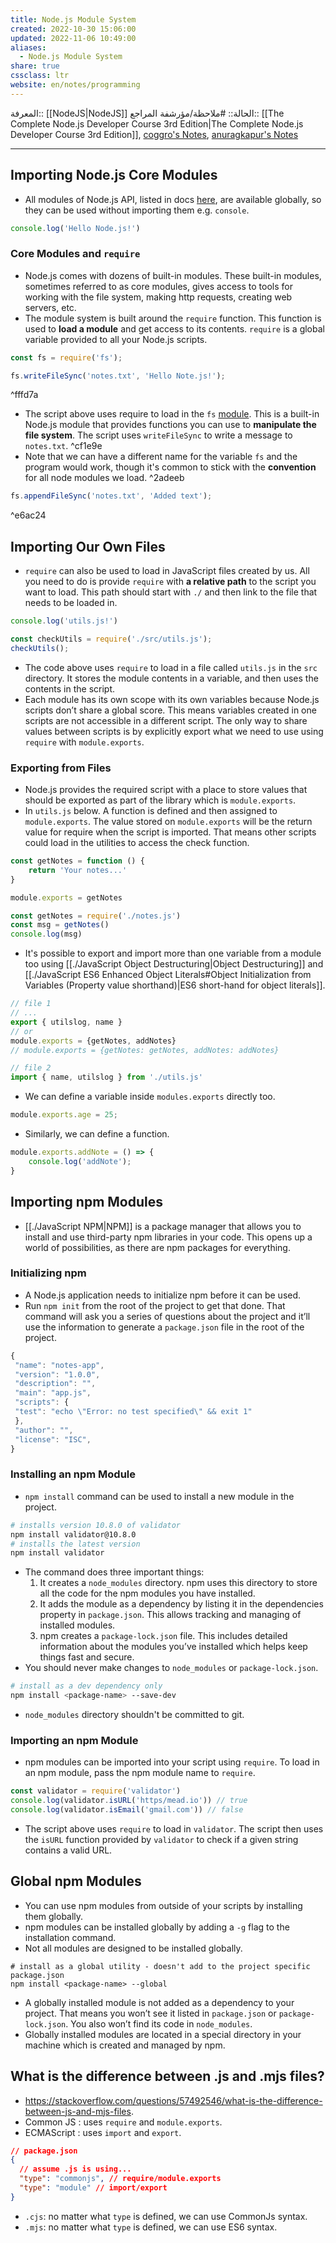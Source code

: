 ```yaml
---
title: Node.js Module System
created: 2022-10-30 15:06:00
updated: 2022-11-06 10:49:00
aliases:
  - Node.js Module System
share: true
cssclass: ltr
website: en/notes/programming
---
```


المعرفة:: [[NodeJS|NodeJS]]
الحالة:: #ملاحظة/مؤرشفة
المراجع:: [[The Complete Node.js Developer Course 3rd Edition|The Complete Node.js Developer Course 3rd Edition]], [coggro's Notes](https://github.com/coggro/node-notes-2021/tree/main/Section%20002), [anuragkapur's Notes](https://github.com/anuragkapur/anuragkapur.github.io/blob/master/blog/programming/javascript/_posts/2019-04-23-the-complete-node-js-developer-course-3rd-edition-udemy.md)

---

## Importing Node.js Core Modules

- All modules of Node.js API, listed in docs [here](https://nodejs.org/dist/latest-v18.x/docs/api/), are available globally, so they can be used without importing them e.g. `console`.

```js
console.log('Hello Node.js!')
```

### Core Modules and `require`

- Node.js comes with dozens of built-in modules. These built-in modules, sometimes referred to as core modules, gives access to tools for working with the file system, making http requests, creating web servers, etc.
- The module system is built around the `require` function. This function is used to **load a module** and get access to its contents. `require` is a global variable provided to all your Node.js scripts.

```js
const fs = require('fs');

fs.writeFileSync('notes.txt', 'Hello Note.js!');
```

^fffd7a

- The script above uses require to load in the `fs` [module](https://nodejs.org/dist/latest-v18.x/docs/api/fs.html#fswritefilesyncfile-data-options). This is a built-in Node.js module that provides functions you can use to **manipulate the file system**. The script uses `writeFileSync` to write a message to `notes.txt`. ^cf1e9e
- Note that we can have a different name for the variable `fs` and the program would work, though it's common to stick with the **convention** for all node modules we load. ^2adeeb

```js
fs.appendFileSync('notes.txt', 'Added text');
```

^e6ac24

## Importing Our Own Files

- `require` can also be used to load in JavaScript files created by us. All you need to do is provide `require` with **a relative path** to the script you want to load. This path should start with `./` and then link to the file that needs to be loaded in.

```js:utils.js
console.log('utils.js!')
```

```js:app.js
const checkUtils = require('./src/utils.js');
checkUtils();
```

- The code above uses `require` to load in a file called `utils.js` in the `src` directory. It stores the module contents in a variable, and then uses the contents in the script.
- Each module has its own scope with its own variables because Node.js scripts don’t share a global score. This means variables created in one scripts are not accessible in a different script. The only way to share values between scripts is by explicitly export what we need to use using `require` with `module.exports`.

### Exporting from Files

- Node.js provides the required script with a place to store values that should be exported as part of the library which is `module.exports`.
- In `utils.js` below. A function is defined and then assigned to `module.exports`. The value stored on `module.exports` will be the return value for require when the script is imported. That means other scripts could load in the utilities to access the check function.

```js
const getNotes = function () {
    return 'Your notes...'
}

module.exports = getNotes
```

```js
const getNotes = require('./notes.js')
const msg = getNotes()
console.log(msg)
```

- It's possible to export and import more than one variable from a module too using [[./JavaScript Object Destructuring|Object Destructuring]] and [[./JavaScript ES6 Enhanced Object Literals#Object Initialization from Variables (Property value shorthand)|ES6 short-hand for object literals]].

```js
// file 1
// ...
export { utilslog, name }
// or
module.exports = {getNotes, addNotes}
// module.exports = {getNotes: getNotes, addNotes: addNotes}

// file 2
import { name, utilslog } from './utils.js'
```

- We can define a variable inside `modules.exports` directly too.

```js
module.exports.age = 25;
```

- Similarly, we can define a function.

```js
module.exports.addNote = () => {
    console.log('addNote');
}
```

## Importing npm Modules

- [[./JavaScript NPM|NPM]] is a package manager that allows you to install and use third-party npm libraries in your code. This opens up a world of possibilities, as there are npm packages for everything.

### Initializing npm

- A Node.js application needs to initialize npm before it can be used.
- Run `npm init` from the root of the project to get that done. That command will ask you a series of questions about the project and it’ll use the information to generate a `package.json` file in the root of the project.

```js
{
 "name": "notes-app",
 "version": "1.0.0",
 "description": "",
 "main": "app.js",
 "scripts": {
 "test": "echo \"Error: no test specified\" && exit 1"
 },
 "author": "",
 "license": "ISC",
}
```

### Installing an npm Module

- `npm install` command can be used to install a new module in the project.

```bash
# installs version 10.8.0 of validator
npm install validator@10.8.0
# installs the latest version
npm install validator
```

- The command does three important things:
  1. It creates a `node_modules` directory. npm uses this directory to store all the code for the npm modules you have installed.
  2. It adds the module as a dependency by listing it in the dependencies property in `package.json`. This allows tracking and managing of installed modules.
  3. npm creates a `package-lock.json` file. This includes detailed information about the modules you’ve installed which helps keep things fast and secure.
- You should never make changes to `node_modules` or `package-lock.json`.

```bash
# install as a dev dependency only
npm install <package-name> --save-dev
```

- `node_modules` directory shouldn't be committed to git.

### Importing an npm Module

- npm modules can be imported into your script using `require`. To load in an npm module, pass the npm module name to `require`.

```js
const validator = require('validator')
console.log(validator.isURL('https/mead.io')) // true
console.log(validator.isEmail('gmail.com')) // false
```

- The script above uses `require` to load in `validator`. The script then uses the `isURL` function provided by `validator` to check if a given string contains a valid URL.

## Global npm Modules

- You can use npm modules from outside of your scripts by installing them globally.
- npm modules can be installed globally by adding a `-g` flag to the installation command.
- Not all modules are designed to be installed globally.

```shell
# install as a global utility - doesn't add to the project specific package.json
npm install <package-name> --global 
```

- A globally installed module is not added as a dependency to your project. That means you won’t see it listed in `package.json` or `package-lock.json`. You also won’t find its code in `node_modules`.
- Globally installed modules are located in a special directory in your machine which is created and managed by npm.

## What is the difference between .js and .mjs files?

- <https://stackoverflow.com/questions/57492546/what-is-the-difference-between-js-and-mjs-files>.
- Common JS : uses `require` and `module.exports`.
- ECMAScript : uses `import` and `export`.

```json
// package.json
{
  // assume .js is using...
  "type": "commonjs", // require/module.exports
  "type": "module" // import/export
}
```

- `.cjs`: no matter what `type` is defined, we can use CommonJs syntax.
- `.mjs`: no matter what `type` is defined, we can use ES6 syntax.
